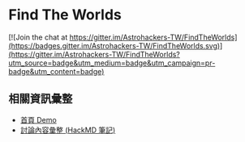 # Find The Worlds

[![Join the chat at https://gitter.im/Astrohackers-TW/FindTheWorlds](https://badges.gitter.im/Astrohackers-TW/FindTheWorlds.svg)](https://gitter.im/Astrohackers-TW/FindTheWorlds?utm_source=badge&utm_medium=badge&utm_campaign=pr-badge&utm_content=badge)

## 相關資訊彙整 
* [首頁 Demo](https://astrohackers-tw.github.io/FindTheWorlds)
* [討論內容彙整 (HackMD 筆記)](https://hackmd.io/s/S1mxXUKnx)
